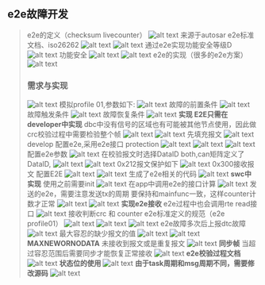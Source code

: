 ## e2e故障开发
> e2e的定义（checksum livecounter）
> ![alt text](image-61.png)
> 来源于autosar e2e标准文档、iso26262
> ![alt text](image-64.png)
> ![alt text](image-62.png)
> 通过e2e实现功能安全等级D
> ![alt text](image-63.png)
> 功能安全
> ![alt text](image-65.png)
> ![alt text](image-66.png)
> e2e的实现（很多的e2e方案）
> ![alt text](image-67.png)
> ### 需求与实现
> ![alt text](image-68.png)
> 模拟profile 01,参数如下:
> ![alt text](image-69.png)
> 故障的前置条件
> ![alt text](image-70.png)
> 故障触发条件
> ![alt text](image-71.png)
> 故障恢复条件
> ![alt text](image-72.png)
> **实现 E2E只需在developer中实现**
> dbc中没有信号的区域也有可能被其他节点使用，因此做crc校验过程中需要检验整个帧
> ![alt text](image-73.png)
> ![alt text](image-74.png)
> 先填充报文
> ![alt text](image-75.png)
> develop 配置e2e,采用e2e接口 protection
> ![alt text](image-76.png)
> ![alt text](image-77.png)
> ![alt text](image-78.png)
> 配置e2e参数
> ![alt text](image-79.png)
> 在校验报文时选择DataID both,can矩阵定义了DataID,
> ![alt text](image-80.png)
> ![alt text](image-81.png)
> 0x212报文保护如下
> ![alt text](image-82.png)
> 0x300接收报文 配置E2E
> ![alt text](image-83.png)
> ![alt text](image-84.png)
> 生成了e2e相关的代码
> ![alt text](image-85.png)
> **swc中实现**
> 使用之前需要init
> ![alt text](image-91.png)
> 在app中调用e2e的接口计算
> ![alt text](image-86.png)
> 发送的e2e，需要注意发送tx的周期
> 要保持和mainfunc一致，这样counter计数才正常
> ![alt text](image-89.png)
> ![alt text](image-90.png)
> **实现e2e接收**
> e2e过程中也会调用rte read接口
> ![alt text](image-92.png)
> 接收判断crc 和 counter
> e2e标准定义的规范（e2e profile01）
> ![alt text](image-93.png)
> ![alt text](image-94.png)
> ![alt text](image-95.png)
> e2e故障多次后上报dtc故障
> ![alt text](image-96.png)
> 最大容忍的缺少报文的值
> ![alt text](image-97.png)
> ![alt text](image-98.png)
> **MAXNEWORNODATA**
> 未接收到报文或是重复报文
> ![alt text](image-99.png)
> **同步帧**
> 当超过容忍范围后需要同步才能恢复正常接收
> ![alt text](image-100.png)
> **e2e校验过程文档**
> ![alt text](image-101.png)
> **状态位的使用**
> ![alt text](image-102.png)
> **由于task周期和msg周期不同，需要修改源码**
> ![alt text](image-103.png)